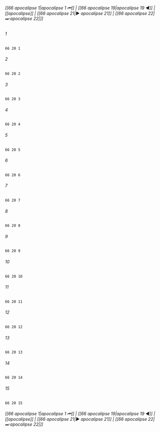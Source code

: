 
###### [[66 apocalipse 1|apocalipse 1 ⏮]] | [[66 apocalipse 19|apocalipse 19 ◀]] | [[apocalipse]] | [[66 apocalipse 21|▶ apocalipse 21]] | [[66 apocalipse 22|⏭ apocalipse 22|]]

###### 1
``` verse
66 20 1 
```
###### 2
``` verse
66 20 2 
```
###### 3
``` verse
66 20 3 
```
###### 4
``` verse
66 20 4 
```
###### 5
``` verse
66 20 5 
```
###### 6
``` verse
66 20 6 
```
###### 7
``` verse
66 20 7 
```
###### 8
``` verse
66 20 8 
```
###### 9
``` verse
66 20 9 
```
###### 10
``` verse
66 20 10 
```
###### 11
``` verse
66 20 11 
```
###### 12
``` verse
66 20 12 
```
###### 13
``` verse
66 20 13 
```
###### 14
``` verse
66 20 14 
```
###### 15
``` verse
66 20 15 
```

###### [[66 apocalipse 1|apocalipse 1 ⏮]] | [[66 apocalipse 19|apocalipse 19 ◀]] | [[apocalipse]] | [[66 apocalipse 21|▶ apocalipse 21]] | [[66 apocalipse 22|⏭ apocalipse 22|]]

